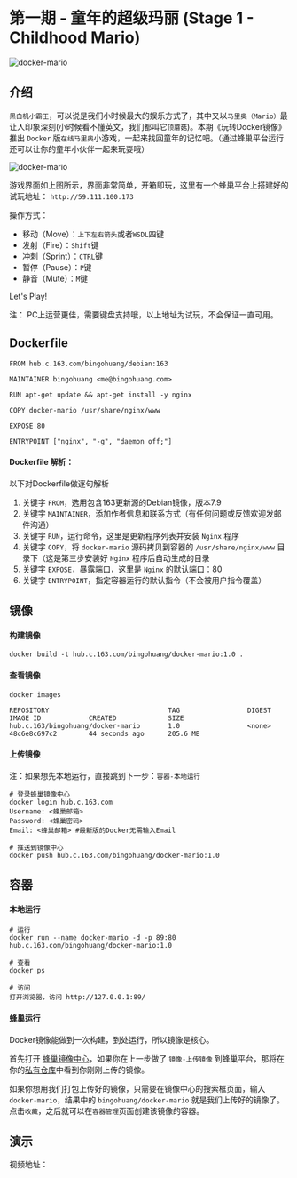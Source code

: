 第一期 - 童年的超级玛丽 (Stage 1 - Childhood Mario)
===
![docker-mario](http://nos.126.net/comb/docker-mario-game.jpg)


## 介绍
`黑白机小霸王`，可以说是我们小时候最大的娱乐方式了，其中又以`马里奥（Mario）`最让人印象深刻(小时候看不懂英文，我们都叫它`顶蘑菇`)。本期《玩转Docker镜像》推出 `Docker` 版`在线马里奥`小游戏，一起来找回童年的记忆吧。（通过蜂巢平台运行还可以让你的童年小伙伴一起来玩耍哦）

![docker-mario](http://nos.126.net/comb/docker-mario.png)

游戏界面如上图所示，界面非常简单，开箱即玩，这里有一个蜂巢平台上搭建好的试玩地址： `http://59.111.100.173`

操作方式：
+ 移动（Move）：`上下左右箭头`或者`WSDL`四键
+ 发射（Fire）：`Shift`键
+ 冲刺（Sprint）：`CTRL`键
+ 暂停（Pause）：`P`键
+ 静音（Mute）：`M`键

Let's Play!

注： PC上运营更佳，需要键盘支持哦，以上地址为试玩，不会保证一直可用。

## Dockerfile
```
FROM hub.c.163.com/bingohuang/debian:163

MAINTAINER bingohuang <me@bingohuang.com>

RUN apt-get update && apt-get install -y nginx

COPY docker-mario /usr/share/nginx/www

EXPOSE 80

ENTRYPOINT ["nginx", "-g", "daemon off;"]
```
#### Dockerfile 解析：
以下对Dockerfile做逐句解析

1. 关键字 `FROM`，选用包含163更新源的Debian镜像，版本7.9
2. 关键字 `MAINTAINER`，添加作者信息和联系方式（有任何问题或反馈欢迎发邮件沟通）
3. 关键字 `RUN`，运行命令，这里是更新程序列表并安装 `Nginx` 程序
4. 关键字 `COPY`，将 `docker-mario` 源码拷贝到容器的 `/usr/share/nginx/www` 目录下（这是第三步安装好 `Nginx` 程序后自动生成的目录
5. 关键字 `EXPOSE`，暴露端口，这里是 `Nginx` 的默认端口：80
6. 关键字 `ENTRYPOINT`，指定容器运行的默认指令（不会被用户指令覆盖）


## 镜像

#### 构建镜像
```
docker build -t hub.c.163.com/bingohuang/docker-mario:1.0 .
```
#### 查看镜像
```
docker images

REPOSITORY                              TAG                 DIGEST              IMAGE ID            CREATED             SIZE
hub.c.163/bingohuang/docker-mario       1.0                 <none>              48c6e8c697c2        44 seconds ago      205.6 MB
```
#### 上传镜像
注：如果想先本地运行，直接跳到下一步：`容器-本地运行`
```
# 登录蜂巢镜像中心
docker login hub.c.163.com
Username: <蜂巢邮箱>
Password: <蜂巢密码>
Email: <蜂巢邮箱> #最新版的Docker无需输入Email

# 推送到镜像中心
docker push hub.c.163.com/bingohuang/docker-mario:1.0
```

## 容器
#### 本地运行
```
# 运行
docker run --name docker-mario -d -p 89:80 hub.c.163.com/bingohuang/docker-mario:1.0

# 查看
docker ps

# 访问
打开浏览器，访问 http://127.0.0.1:89/
```
#### 蜂巢运行
Docker镜像能做到一次构建，到处运行，所以镜像是核心。

首先打开 [蜂巢镜像中心](https://c.163.com/hub#/m/home/)，如果你在上一步做了 `镜像-上传镜像` 到蜂巢平台，那将在你的[私有仓库](https://c.163.com/dashboard#/m/mirrorRepo/)中看到你刚刚上传的镜像。

如果你想用我们打包上传好的镜像，只需要在镜像中心的搜索框页面，输入 `docker-mario`，结果中的 `bingohuang/docker-mario` 就是我们上传好的镜像了。 点击`收藏`，之后就可以在`容器管理`页面创建该镜像的容器。

## 演示
视频地址：
